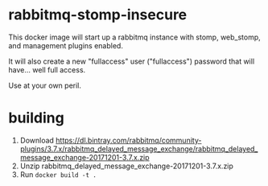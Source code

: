 # rabbitmq-stomp-insecure

This docker image will start up a rabbitmq instance with stomp,
web_stomp, and management plugins enabled.

It will also create a new "fullaccess" user ("fullaccess") password that
will have... well full access.

Use at your own peril.

# building

1. Download https://dl.bintray.com/rabbitmq/community-plugins/3.7.x/rabbitmq_delayed_message_exchange/rabbitmq_delayed_message_exchange-20171201-3.7.x.zip
2. Unzip rabbitmq_delayed_message_exchange-20171201-3.7.x.zip
3. Run `docker build -t .`
